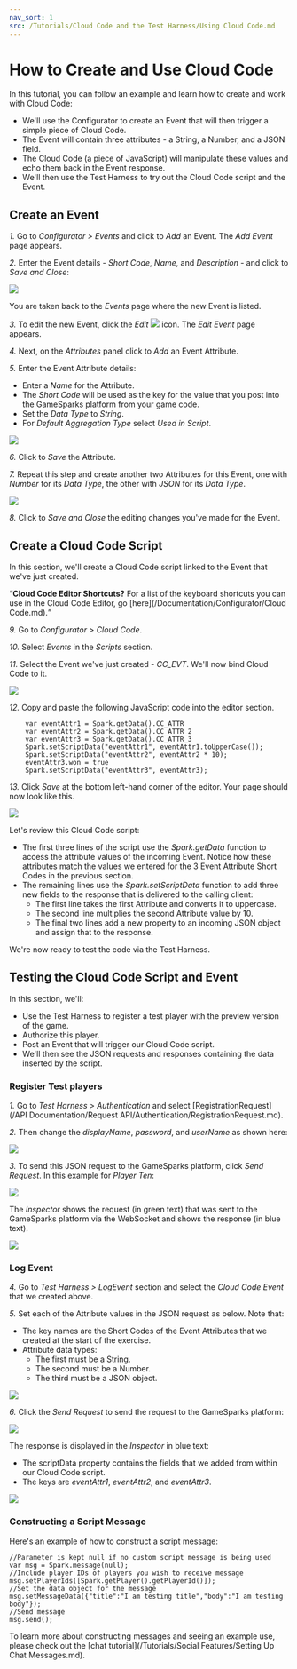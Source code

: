 ```yaml
---
nav_sort: 1
src: /Tutorials/Cloud Code and the Test Harness/Using Cloud Code.md
---
```


# How to Create and Use Cloud Code

In this tutorial, you can follow an example and learn how to create and work with Cloud Code:
* We'll use the Configurator to create an Event that will then trigger a simple piece of Cloud Code.
* The Event will contain three attributes - a String, a Number, and a JSON field.
* The Cloud Code (a piece of JavaScript) will manipulate these values and echo them back in the Event response.
* We'll then use the Test Harness to try out the Cloud Code script and the Event.

## Create an Event

*1.* Go to *Configurator > Events* and click to *Add* an Event. The *Add Event* page appears.

*2.* Enter the Event details - *Short Code*, *Name*, and *Description* - and click to *Save and Close*:

![](img/CreateCloud/18.png)

You are taken back to the *Events* page where the new Event is listed.

*3.* To edit the new Event, click the *Edit* ![](/img/icons/editicon.png) icon. The *Edit Event* page appears.

*4.* Next, on the *Attributes* panel click to *Add* an Event Attribute.

*5.* Enter the Event Attribute details:
* Enter a *Name* for the Attribute.
* The *Short Code* will be used as the key for the value that you post into the GameSparks platform from your game code.
* Set the *Data Type* to *String*.
* For *Default Aggregation Type* select *Used in Script*.

![](img/CreateCloud/19.png)

*6.* Click to *Save* the Attribute.

*7.* Repeat this step and create another two Attributes for this Event, one with *Number* for its *Data Type*, the other with *JSON* for its *Data Type*.

![](img/CreateCloud/20.png)

*8.* Click to *Save and Close* the editing changes you've made for the Event.

## Create a Cloud Code Script

In this section, we'll create a Cloud Code script linked to the Event that we've just created.

<q>**Cloud Code Editor Shortcuts?** For a list of the keyboard shortcuts you can use in the Cloud Code Editor, go [here](/Documentation/Configurator/Cloud Code.md).</q>

*9.* Go to *Configurator > Cloud Code*.

*10.* Select *Events* in the *Scripts* section.

*11.* Select the Event we've just created - *CC_EVT*. We'll now bind Cloud Code to it.

![](img/CreateCloud/21.png)

*12.* Copy and paste the following JavaScript code into the editor section.

```  
    var eventAttr1 = Spark.getData().CC_ATTR
    var eventAttr2 = Spark.getData().CC_ATTR_2
    var eventAttr3 = Spark.getData().CC_ATTR_3
    Spark.setScriptData("eventAttr1", eventAttr1.toUpperCase());
    Spark.setScriptData("eventAttr2", eventAttr2 * 10);
    eventAttr3.won = true
    Spark.setScriptData("eventAttr3", eventAttr3);

```

*13.* Click *Save* at the bottom left-hand corner of the editor. Your page should now look like this.

![](img/CreateCloud/22.png)

Let's review this Cloud Code script:
* The first three lines of the script use the *Spark.getData* function to access the attribute values of the incoming Event. Notice how these attributes match the values we entered for the 3 Event Attribute Short Codes in the previous section.
* The remaining lines use the *Spark.setScriptData* function to add three new fields to the response that is delivered to the calling client:
  * The first line takes the first Attribute and converts it to uppercase.
  * The second line multiplies the second Attribute value by 10.
  * The final two lines add a new property to an incoming JSON object and assign that to the response.

We're now ready to test the code via the Test Harness.

## Testing the Cloud Code Script and Event

In this section, we'll:
* Use the Test Harness to register a test player with the preview version of the game.
* Authorize this player.
* Post an Event that will trigger our Cloud Code script.
* We'll then see the JSON requests and responses containing the data inserted by the script.

### Register Test players

*1.* Go to *Test Harness > Authentication* and select [RegistrationRequest](/API Documentation/Request API/Authentication/RegistrationRequest.md).

*2.* Then change the *displayName*, *password*, and *userName* as shown here:

![](img/CreateCloud/23.png)

*3.* To send this JSON request to the GameSparks platform, click *Send Request*. In this example for *Player Ten*:

![](img/CreateCloud/24.png)

The *Inspector* shows the request (in green text) that was sent to the GameSparks platform via the WebSocket and shows the response (in blue text).

![](img/CreateCloud/25.png)

### Log Event

*4.* Go to *Test Harness > LogEvent* section and select the *Cloud Code Event* that we created above.

*5.* Set each of the Attribute values in the JSON request as below. Note that:
  * The key names are the Short Codes of the Event Attributes that we created at the start of the exercise.
  * Attribute data types:
    * The first must be a String.
    * The second must be a Number.
    * The third must be a JSON object.

![](img/CreateCloud/26.png)

*6.* Click the *Send Request* to send the request to the GameSparks platform:

![](img/CreateCloud/27.png)

The response is displayed in the *Inspector* in blue text:
* The scriptData property contains the fields that we added from within our Cloud Code script.
* The keys are *eventAttr1*, *eventAttr2*, and *eventAttr3*.

![](img/CreateCloud/28.png)


### Constructing a Script Message

Here's an example of how to construct a script message:

```
//Parameter is kept null if no custom script message is being used
var msg = Spark.message(null);
//Include player IDs of players you wish to receive message
msg.setPlayerIds([Spark.getPlayer().getPlayerId()]);
//Set the data object for the message
msg.setMessageData({"title":"I am testing title","body":"I am testing body"});
//Send message
msg.send();
```

To learn more about constructing messages and seeing an example use, please check out the [chat tutorial](/Tutorials/Social Features/Setting Up Chat Messages.md).
